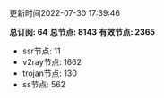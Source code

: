更新时间2022-07-30 17:39:46

**总订阅: 64**
**总节点: 8143**
**有效节点: 2365**
- ssr节点: 11
- v2ray节点: 1662
- trojan节点: 130
- ss节点: 562
